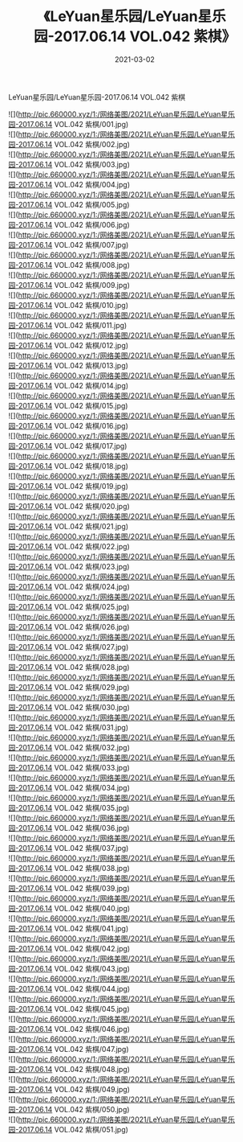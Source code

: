 ﻿---
layout: post
title:  《LeYuan星乐园/LeYuan星乐园-2017.06.14 VOL.042 紫棋》
date:   2021-03-02
img: http://pic.660000.xyz/1:/网络美图/2021/LeYuan星乐园/LeYuan星乐园-2017.06.14 VOL.042 紫棋/000.jpg
categories: [美女, 清纯, 唯美]
---

LeYuan星乐园/LeYuan星乐园-2017.06.14 VOL.042 紫棋

 ![](http://pic.660000.xyz/1:/网络美图/2021/LeYuan星乐园/LeYuan星乐园-2017.06.14 VOL.042 紫棋/001.jpg) <br>![](http://pic.660000.xyz/1:/网络美图/2021/LeYuan星乐园/LeYuan星乐园-2017.06.14 VOL.042 紫棋/002.jpg) <br>![](http://pic.660000.xyz/1:/网络美图/2021/LeYuan星乐园/LeYuan星乐园-2017.06.14 VOL.042 紫棋/003.jpg) <br>![](http://pic.660000.xyz/1:/网络美图/2021/LeYuan星乐园/LeYuan星乐园-2017.06.14 VOL.042 紫棋/004.jpg) <br>![](http://pic.660000.xyz/1:/网络美图/2021/LeYuan星乐园/LeYuan星乐园-2017.06.14 VOL.042 紫棋/005.jpg) <br>![](http://pic.660000.xyz/1:/网络美图/2021/LeYuan星乐园/LeYuan星乐园-2017.06.14 VOL.042 紫棋/006.jpg) <br>![](http://pic.660000.xyz/1:/网络美图/2021/LeYuan星乐园/LeYuan星乐园-2017.06.14 VOL.042 紫棋/007.jpg) <br>![](http://pic.660000.xyz/1:/网络美图/2021/LeYuan星乐园/LeYuan星乐园-2017.06.14 VOL.042 紫棋/008.jpg) <br>![](http://pic.660000.xyz/1:/网络美图/2021/LeYuan星乐园/LeYuan星乐园-2017.06.14 VOL.042 紫棋/009.jpg) <br>![](http://pic.660000.xyz/1:/网络美图/2021/LeYuan星乐园/LeYuan星乐园-2017.06.14 VOL.042 紫棋/010.jpg) <br>![](http://pic.660000.xyz/1:/网络美图/2021/LeYuan星乐园/LeYuan星乐园-2017.06.14 VOL.042 紫棋/011.jpg) <br>![](http://pic.660000.xyz/1:/网络美图/2021/LeYuan星乐园/LeYuan星乐园-2017.06.14 VOL.042 紫棋/012.jpg) <br>![](http://pic.660000.xyz/1:/网络美图/2021/LeYuan星乐园/LeYuan星乐园-2017.06.14 VOL.042 紫棋/013.jpg) <br>![](http://pic.660000.xyz/1:/网络美图/2021/LeYuan星乐园/LeYuan星乐园-2017.06.14 VOL.042 紫棋/014.jpg) <br>![](http://pic.660000.xyz/1:/网络美图/2021/LeYuan星乐园/LeYuan星乐园-2017.06.14 VOL.042 紫棋/015.jpg) <br>![](http://pic.660000.xyz/1:/网络美图/2021/LeYuan星乐园/LeYuan星乐园-2017.06.14 VOL.042 紫棋/016.jpg) <br>![](http://pic.660000.xyz/1:/网络美图/2021/LeYuan星乐园/LeYuan星乐园-2017.06.14 VOL.042 紫棋/017.jpg) <br>![](http://pic.660000.xyz/1:/网络美图/2021/LeYuan星乐园/LeYuan星乐园-2017.06.14 VOL.042 紫棋/018.jpg) <br>![](http://pic.660000.xyz/1:/网络美图/2021/LeYuan星乐园/LeYuan星乐园-2017.06.14 VOL.042 紫棋/019.jpg) <br>![](http://pic.660000.xyz/1:/网络美图/2021/LeYuan星乐园/LeYuan星乐园-2017.06.14 VOL.042 紫棋/020.jpg) <br>![](http://pic.660000.xyz/1:/网络美图/2021/LeYuan星乐园/LeYuan星乐园-2017.06.14 VOL.042 紫棋/021.jpg) <br>![](http://pic.660000.xyz/1:/网络美图/2021/LeYuan星乐园/LeYuan星乐园-2017.06.14 VOL.042 紫棋/022.jpg) <br>![](http://pic.660000.xyz/1:/网络美图/2021/LeYuan星乐园/LeYuan星乐园-2017.06.14 VOL.042 紫棋/023.jpg) <br>![](http://pic.660000.xyz/1:/网络美图/2021/LeYuan星乐园/LeYuan星乐园-2017.06.14 VOL.042 紫棋/024.jpg) <br>![](http://pic.660000.xyz/1:/网络美图/2021/LeYuan星乐园/LeYuan星乐园-2017.06.14 VOL.042 紫棋/025.jpg) <br>![](http://pic.660000.xyz/1:/网络美图/2021/LeYuan星乐园/LeYuan星乐园-2017.06.14 VOL.042 紫棋/026.jpg) <br>![](http://pic.660000.xyz/1:/网络美图/2021/LeYuan星乐园/LeYuan星乐园-2017.06.14 VOL.042 紫棋/027.jpg) <br>![](http://pic.660000.xyz/1:/网络美图/2021/LeYuan星乐园/LeYuan星乐园-2017.06.14 VOL.042 紫棋/028.jpg) <br>![](http://pic.660000.xyz/1:/网络美图/2021/LeYuan星乐园/LeYuan星乐园-2017.06.14 VOL.042 紫棋/029.jpg) <br>![](http://pic.660000.xyz/1:/网络美图/2021/LeYuan星乐园/LeYuan星乐园-2017.06.14 VOL.042 紫棋/030.jpg) <br>![](http://pic.660000.xyz/1:/网络美图/2021/LeYuan星乐园/LeYuan星乐园-2017.06.14 VOL.042 紫棋/031.jpg) <br>![](http://pic.660000.xyz/1:/网络美图/2021/LeYuan星乐园/LeYuan星乐园-2017.06.14 VOL.042 紫棋/032.jpg) <br>![](http://pic.660000.xyz/1:/网络美图/2021/LeYuan星乐园/LeYuan星乐园-2017.06.14 VOL.042 紫棋/033.jpg) <br>![](http://pic.660000.xyz/1:/网络美图/2021/LeYuan星乐园/LeYuan星乐园-2017.06.14 VOL.042 紫棋/034.jpg) <br>![](http://pic.660000.xyz/1:/网络美图/2021/LeYuan星乐园/LeYuan星乐园-2017.06.14 VOL.042 紫棋/035.jpg) <br>![](http://pic.660000.xyz/1:/网络美图/2021/LeYuan星乐园/LeYuan星乐园-2017.06.14 VOL.042 紫棋/036.jpg) <br>![](http://pic.660000.xyz/1:/网络美图/2021/LeYuan星乐园/LeYuan星乐园-2017.06.14 VOL.042 紫棋/037.jpg) <br>![](http://pic.660000.xyz/1:/网络美图/2021/LeYuan星乐园/LeYuan星乐园-2017.06.14 VOL.042 紫棋/038.jpg) <br>![](http://pic.660000.xyz/1:/网络美图/2021/LeYuan星乐园/LeYuan星乐园-2017.06.14 VOL.042 紫棋/039.jpg) <br>![](http://pic.660000.xyz/1:/网络美图/2021/LeYuan星乐园/LeYuan星乐园-2017.06.14 VOL.042 紫棋/040.jpg) <br>![](http://pic.660000.xyz/1:/网络美图/2021/LeYuan星乐园/LeYuan星乐园-2017.06.14 VOL.042 紫棋/041.jpg) <br>![](http://pic.660000.xyz/1:/网络美图/2021/LeYuan星乐园/LeYuan星乐园-2017.06.14 VOL.042 紫棋/042.jpg) <br>![](http://pic.660000.xyz/1:/网络美图/2021/LeYuan星乐园/LeYuan星乐园-2017.06.14 VOL.042 紫棋/043.jpg) <br>![](http://pic.660000.xyz/1:/网络美图/2021/LeYuan星乐园/LeYuan星乐园-2017.06.14 VOL.042 紫棋/044.jpg) <br>![](http://pic.660000.xyz/1:/网络美图/2021/LeYuan星乐园/LeYuan星乐园-2017.06.14 VOL.042 紫棋/045.jpg) <br>![](http://pic.660000.xyz/1:/网络美图/2021/LeYuan星乐园/LeYuan星乐园-2017.06.14 VOL.042 紫棋/046.jpg) <br>![](http://pic.660000.xyz/1:/网络美图/2021/LeYuan星乐园/LeYuan星乐园-2017.06.14 VOL.042 紫棋/047.jpg) <br>![](http://pic.660000.xyz/1:/网络美图/2021/LeYuan星乐园/LeYuan星乐园-2017.06.14 VOL.042 紫棋/048.jpg) <br>![](http://pic.660000.xyz/1:/网络美图/2021/LeYuan星乐园/LeYuan星乐园-2017.06.14 VOL.042 紫棋/049.jpg) <br>![](http://pic.660000.xyz/1:/网络美图/2021/LeYuan星乐园/LeYuan星乐园-2017.06.14 VOL.042 紫棋/050.jpg) <br>![](http://pic.660000.xyz/1:/网络美图/2021/LeYuan星乐园/LeYuan星乐园-2017.06.14 VOL.042 紫棋/051.jpg) <br>